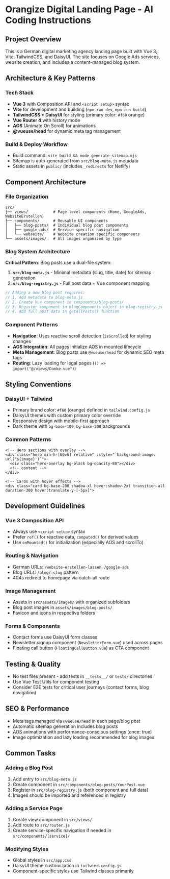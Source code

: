 # Orangize Digital Landing Page - AI Coding Instructions

## Project Overview

This is a German digital marketing agency landing page built with Vue 3, Vite, TailwindCSS, and DaisyUI. The site focuses on Google Ads services, website creation, and includes a content-managed blog system.

## Architecture & Key Patterns

### Tech Stack

- **Vue 3** with Composition API and `<script setup>` syntax
- **Vite** for development and building (`npm run dev`, `npm run build`)
- **TailwindCSS + DaisyUI** for styling (primary color: `#f60` orange)
- **Vue Router 4** with history mode
- **AOS** (Animate On Scroll) for animations
- **@vueuse/head** for dynamic meta tag management

### Build & Deploy Workflow

- Build command: `vite build && node generate-sitemap.mjs`
- Sitemap is auto-generated from `src/blog-meta.js` metadata
- Static assets in `public/` (includes `_redirects` for Netlify)

## Component Architecture

### File Organization

```
src/
├── views/           # Page-level components (Home, GoogleAds, WebsiteErstellen)
├── components/      # Reusable UI components
│   ├── blog-posts/  # Individual blog post components
│   ├── google-ads/  # Service-specific navigation
│   └── webseite/    # Website creation specific components
└── assets/images/   # All images organized by type
```

### Blog System Architecture

**Critical Pattern**: Blog posts use a dual-file system:

1. **`src/blog-meta.js`** - Minimal metadata (slug, title, date) for sitemap generation
2. **`src/blog-registry.js`** - Full post data + Vue component mapping

```javascript
// Adding a new blog post requires:
// 1. Add metadata to blog-meta.js
// 2. Create Vue component in components/blog-posts/
// 3. Register component in blogComponents object in blog-registry.js
// 4. Add full post data in getAllPosts() function
```

### Component Patterns

- **Navigation**: Uses reactive scroll detection (`isScrolled`) for styling changes
- **AOS Integration**: All pages initialize AOS in mounted lifecycle
- **Meta Management**: Blog posts use `@vueuse/head` for dynamic SEO meta tags
- **Routing**: Lazy loading for legal pages (`() => import("@/views/Danke.vue")`)

## Styling Conventions

### DaisyUI + Tailwind

- Primary brand color: `#f60` (orange) defined in `tailwind.config.js`
- DaisyUI themes with custom primary color override
- Responsive design with mobile-first approach
- Dark theme with `bg-base-100`, `bg-base-200` backgrounds

### Common Patterns

```vue
<!-- Hero sections with overlay -->
<div class="hero min-h-[60vh] relative" :style="`background-image: url('${image}')`">
  <div class="hero-overlay bg-black bg-opacity-80"></div>
  <!-- content -->
</div>

<!-- Cards with hover effects -->
<div class="card bg-base-200 shadow-xl hover:shadow-2xl transition-all duration-300 hover:translate-y-[-5px]">
```

## Development Guidelines

### Vue 3 Composition API

- Always use `<script setup>` syntax
- Prefer `ref()` for reactive data, `computed()` for derived values
- Use `onMounted()` for initialization (especially AOS and scrollTo)

### Routing & Navigation

- German URLs: `/website-erstellen-lassen`, `/google-ads`
- Blog URLs: `/blog/:slug` pattern
- 404s redirect to homepage via catch-all route

### Image Management

- Assets in `src/assets/images/` with organized subfolders
- Blog post images in `assets/images/blog-posts/`
- Favicon and icons in respective folders

### Forms & Components

- Contact forms use DaisyUI form classes
- Newsletter signup component (`NewsletterForm.vue`) used across pages
- Floating call button (`FloatingCallButton.vue`) as CTA component

## Testing & Quality

- No test files present - add tests in `__tests__/` or `tests/` directories
- Use Vue Test Utils for component testing
- Consider E2E tests for critical user journeys (contact forms, blog navigation)

## SEO & Performance

- Meta tags managed via `@vueuse/head` in each page/blog post
- Automatic sitemap generation includes blog posts
- AOS animations with performance-conscious settings (once: true)
- Image optimization and lazy loading recommended for blog images

## Common Tasks

### Adding a Blog Post

1. Add entry to `src/blog-meta.js`
2. Create component in `src/components/blog-posts/YourPost.vue`
3. Register in `src/blog-registry.js` (both component and full data)
4. Images should be imported and referenced in registry

### Adding a Service Page

1. Create view component in `src/views/`
2. Add route to `src/router.js`
3. Create service-specific navigation if needed in `src/components/[service]/`

### Modifying Styles

- Global styles in `src/app.css`
- DaisyUI theme customization in `tailwind.config.js`
- Component-specific styles use Tailwind classes primarily
